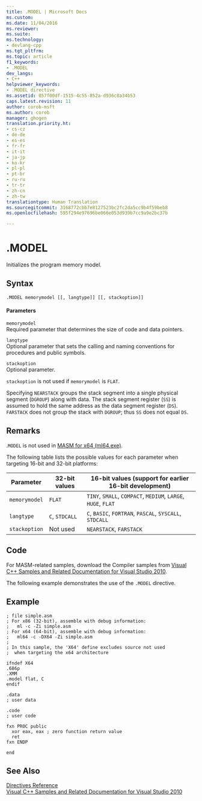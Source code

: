 ```yaml
---
title: .MODEL | Microsoft Docs
ms.custom: 
ms.date: 11/04/2016
ms.reviewer: 
ms.suite: 
ms.technology:
- devlang-cpp
ms.tgt_pltfrm: 
ms.topic: article
f1_keywords:
- .MODEL
dev_langs:
- C++
helpviewer_keywords:
- .MODEL directive
ms.assetid: 057f00df-1515-4c55-852a-d936c8a34b53
caps.latest.revision: 11
author: corob-msft
ms.author: corob
manager: ghogen
translation.priority.ht:
- cs-cz
- de-de
- es-es
- fr-fr
- it-it
- ja-jp
- ko-kr
- pl-pl
- pt-br
- ru-ru
- tr-tr
- zh-cn
- zh-tw
translationtype: Human Translation
ms.sourcegitcommit: 3168772cbb7e8127523bc2fc2da5cc9b4f59beb8
ms.openlocfilehash: 595f294e97696be066e053d939b7cc9a9e2bc37b

---
```

# .MODEL
Initializes the program memory model.  
  
## Syntax  
  
```  
.MODEL memorymodel [[, langtype]] [[, stackoption]]  
```  
  
#### Parameters  
 `memorymodel`  
 Required parameter that determines the size of code and data pointers.  
  
 `langtype`  
 Optional parameter that sets the calling and naming conventions for procedures and public symbols.  
  
 `stackoption`  
 Optional parameter.  
  
 `stackoption` is not used if `memorymodel` is `FLAT`.  
  
 Specifying `NEARSTACK` groups the stack segment into a single physical segment (`DGROUP`) along with data. The stack segment register (`SS`) is assumed to hold the same address as the data segment register (`DS`). `FARSTACK` does not group the stack with `DGROUP`; thus `SS` does not equal `DS`.  
  
## Remarks  
 .`MODEL` is not used in [MASM for x64 (ml64.exe)](../../assembler/masm/masm-for-x64-ml64-exe.md).  
  
 The following table lists the possible values for each parameter when targeting 16-bit and 32-bit platforms:  
  
|Parameter|32-bit values|16-bit values (support for earlier 16-bit development)|  
|---------------|--------------------|----------------------------------------------------------------|  
|`memorymodel`|`FLAT`|`TINY`, `SMALL`, `COMPACT`, `MEDIUM`, `LARGE`, `HUGE`, `FLAT`|  
|`langtype`|`C`, `STDCALL`|`C`, `BASIC`, `FORTRAN`, `PASCAL`, `SYSCALL`, `STDCALL`|  
|`stackoption`|Not used|`NEARSTACK`, `FARSTACK`|  
  
## Code  
 For MASM-related samples, download the Compiler samples from [Visual C++ Samples and Related Documentation for Visual Studio 2010](http://go.microsoft.com/fwlink/?LinkID=178749).  
  
 The following example demonstrates the use of the `.MODEL` directive.  
  
## Example  
  
```  
; file simple.asm  
; For x86 (32-bit), assemble with debug information:   
;   ml -c -Zi simple.asm  
; For x64 (64-bit), assemble with debug information:   
;   ml64 -c -DX64 -Zi simple.asm  
;  
; In this sample, the 'X64' define excludes source not used   
;  when targeting the x64 architecture  
  
ifndef X64  
.686p  
.XMM  
.model flat, C  
endif  
  
.data  
; user data  
  
.code  
; user code  
  
fxn PROC public  
  xor eax, eax ; zero function return value  
  ret  
fxn ENDP  
  
end  
```  
  
## See Also  
 [Directives Reference](../../assembler/masm/directives-reference.md)   
 [Visual C++ Samples and Related Documentation for Visual Studio 2010](http://go.microsoft.com/fwlink/?LinkID=178749)


<!--HONumber=Jan17_HO1-->


